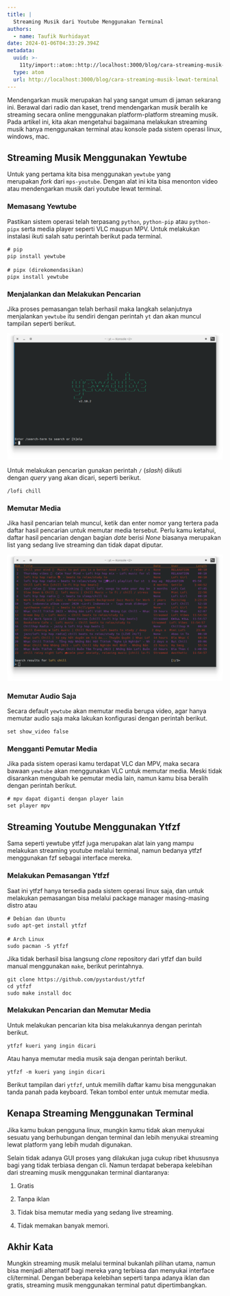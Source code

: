 ```yaml
---
title: |
  Streaming Musik dari Youtube Menggunakan Terminal
authors:
  - name: Taufik Nurhidayat
date: 2024-01-06T04:33:29.394Z
metadata:
  uuid: >-
    11ty/import::atom::http://localhost:3000/blog/cara-streaming-musik-lewat-terminal
  type: atom
  url: http://localhost:3000/blog/cara-streaming-musik-lewat-terminal
---
```

Mendengarkan musik merupakan hal yang sangat umum di jaman sekarang ini. Berawal dari radio dan kaset, trend mendengarkan musik beralih ke streaming secara online menggunakan platform-platform streaming musik. Pada artikel ini, kita akan mengetahui bagaimana melakukan streaming musik hanya menggunakan terminal atau konsole pada sistem operasi linux, windows, mac.

## Streaming Musik Menggunakan Yewtube

Untuk yang pertama kita bisa menggunakan `yewtube` yang merupakan _fork_ dari `mps-youtube`. Dengan alat ini kita bisa menonton video atau mendengarkan musik dari youtube lewat terminal.

### Memasang Yewtube

Pastikan sistem operasi telah terpasang `python`, `python-pip` atau `python-pipx` serta media player seperti VLC maupun MPV. Untuk melakukan instalasi ikuti salah satu perintah berikut pada terminal.

```
# pip
pip install yewtube

# pipx (direkomendasikan)
pipx install yewtube
```

### Menjalankan dan Melakukan Pencarian

Jika proses pemasangan telah berhasil maka langkah selanjutnya menjalankan `yewtube` itu sendiri dengan perintah `yt` dan akan muncul tampilan seperti berikut.

![Yewtube](assets/yewtube_f01rzm-NGIDzhPNrphz.webp)

Untuk melakukan pencarian gunakan perintah `/` (_slash_) diikuti dengan _query_ yang akan dicari, seperti berikut.

```
/lofi chill
```

### Memutar Media

Jika hasil pencarian telah muncul, ketik dan enter nomor yang tertera pada daftar hasil pencarian untuk memutar media tersebut. Perlu kamu ketahui, daftar hasil pencarian dengan bagian _date_ berisi _None_ biasanya merupakan list yang sedang live streaming dan tidak dapat diputar.

![Yewtube Search Music from Youtube](assets/yewtube_search_gruor6-AByNgdHzHEWF.webp)

### Memutar Audio Saja

Secara default `yewtube` akan memutar media berupa video, agar hanya memutar audio saja maka lakukan konfigurasi dengan perintah berikut.

```
set show_video false
```

### Mengganti Pemutar Media

Jika pada sistem operasi kamu terdapat VLC dan MPV, maka secara bawaan `yewtube` akan menggunakan VLC untuk memutar media. Meski tidak disarankan mengubah ke pemutar media lain, namun kamu bisa beralih dengan perintah berikut.

```
# mpv dapat diganti dengan player lain
set player mpv
```

## Streaming Youtube Menggunakan Ytfzf

Sama seperti yewtube ytfzf juga merupakan alat lain yang mampu melakukan streaming youtube melalui terminal, namun bedanya ytfzf menggunakan fzf sebagai interface mereka.

### Melakukan Pemasangan Ytfzf

Saat ini ytfzf hanya tersedia pada sistem operasi linux saja, dan untuk melakukan pemasangan bisa melalui package manager masing-masing distro atau

```
# Debian dan Ubuntu
sudo apt-get install ytfzf

# Arch Linux
sudo pacman -S ytfzf
```

Jika tidak berhasil bisa langsung _clone_ repository dari ytfzf dan build manual menggunakan `make`, berikut perintahnya.

```
git clone https://github.com/pystardust/ytfzf
cd ytfzf
sudo make install doc
```

### Melakukan Pencarian dan Memutar Media

Untuk melakukan pencarian kita bisa melakukannya dengan perintah berikut.

```
ytfzf kueri yang ingin dicari
```

Atau hanya memutar media musik saja dengan perintah berikut.

```
ytfzf -m kueri yang ingin dicari
```

Berikut tampilan dari `ytfzf`, untuk memilih daftar kamu bisa menggunakan tanda panah pada keyboard. Tekan tombol enter untuk memutar media.

## Kenapa Streaming Menggunakan Terminal

Jika kamu bukan pengguna linux, mungkin kamu tidak akan menyukai sesuatu yang berhubungan dengan terminal dan lebih menyukai streaming lewat platform yang lebih mudah digunakan.

Selain tidak adanya GUI proses yang dilakukan juga cukup ribet khususnya bagi yang tidak terbiasa dengan cli. Namun terdapat beberapa kelebihan dari streaming musik menggunakan terminal diantaranya:

1.  Gratis
    
2.  Tanpa iklan
    
3.  Tidak bisa memutar media yang sedang live streaming.
    
4.  Tidak memakan banyak memori.
    

## Akhir Kata

Mungkin streaming musik melalui terminal bukanlah pilihan utama, namun bisa menjadi alternatif bagi mereka yang terbiasa dan menyukai interface cli/terminal. Dengan beberapa kelebihan seperti tanpa adanya iklan dan gratis, streaming musik menggunakan terminal patut dipertimbangkan.